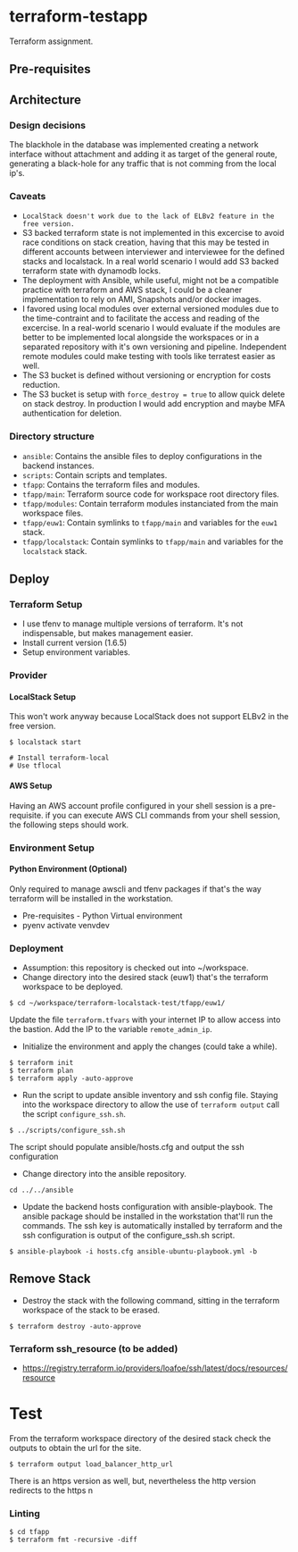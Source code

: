 # terraform-testapp

Terraform assignment.

## Pre-requisites

## Architecture

### Design decisions

The blackhole in the database was implemented creating a network interface without attachment and adding it as target of the general route, generating a black-hole for any traffic that is not comming from the local ip's.

### Caveats

* `LocalStack doesn't work due to the lack of ELBv2 feature in the free version.`
* S3 backed terraform state is not implemented in this excercise to avoid race conditions on stack creation, having that this may be tested in different accounts between interviewer and interviewee for the defined stacks and localstack.
In a real world scenario I would add S3 backed terraform state with dynamodb locks.
* The deployment with Ansible, while useful, might not be a compatible practice with terraform and AWS stack, I could be a cleaner implementation to rely on AMI, Snapshots and/or docker images.
* I favored using local modules over external versioned modules due to the time-contraint and to facilitate the access and reading of the excercise. In a real-world scenario I would evaluate if the modules are better to be implemented local alongside the workspaces or in a separated repository with it's own versioning and pipeline. Independent remote modules could make testing with tools like terratest easier as well.
* The S3 bucket is defined without versioning or encryption for costs reduction.
* The S3 bucket is setup with `force_destroy = true` to allow quick delete on stack destroy. In production I would add encryption and maybe MFA authentication for deletion.

### Directory structure

- `ansible`: Contains the ansible files to deploy configurations in the backend instances.
- `scripts`: Contain scripts and templates.
- `tfapp`: Contains the terraform files and modules.
- `tfapp/main`: Terraform source code for workspace root directory files.
- `tfapp/modules`: Contain terraform modules instanciated from the main workspace files.
- `tfapp/euw1`: Contain symlinks to `tfapp/main` and variables for the `euw1` stack.
- `tfapp/localstack`: Contain symlinks to `tfapp/main` and variables for the `localstack` stack.

## Deploy

### Terraform Setup

* I use tfenv to manage multiple versions of terraform. It's not indispensable, but makes management easier.
* Install current version (1.6.5)
* Setup environment variables.

### Provider

#### LocalStack Setup

This won't work anyway because LocalStack does not support ELBv2 in the free version.

```shell
$ localstack start
```
```shell
# Install terraform-local
# Use tflocal
```

#### AWS Setup

Having an AWS account profile configured in your shell session is a pre-requisite. if you can execute AWS CLI commands from your shell session, the following steps should work.

### Environment Setup

#### Python Environment  (Optional) 

Only required to manage awscli and tfenv packages if that's the way terraform will be installed in the workstation.
* Pre-requisites - Python Virtual environment
* pyenv activate venvdev

### Deployment

* Assumption: this repository is checked out into ~/workspace.
* Change directory into the desired stack (euw1) that's the terraform workspace to be deployed.
```shell
$ cd ~/workspace/terraform-localstack-test/tfapp/euw1/
```
Update the file `terraform.tfvars` with your internet IP to allow access into the bastion. Add the IP to the variable `remote_admin_ip`.

* Initialize the environment and apply the changes (could take a while).
```shell
$ terraform init
$ terraform plan
$ terraform apply -auto-approve
```
* Run the script to update ansible inventory and ssh config file. Staying into the workspace directory to allow the use of `terraform output` call the script `configure_ssh.sh`.
```shell
$ ../scripts/configure_ssh.sh
```
The script should populate ansible/hosts.cfg and output the ssh configuration

* Change directory into the ansible repository.
```shell
cd ../../ansible
```
* Update the backend hosts configuration with ansible-playbook. The ansible package should be installed in the workstation that'll run the commands. The ssh key is automatically installed by terraform and the ssh configuration is output of the configure_ssh.sh script.
```shell
$ ansible-playbook -i hosts.cfg ansible-ubuntu-playbook.yml -b
```

## Remove Stack

* Destroy the stack with the following command, sitting in the terraform workspace of the stack to be erased.
```shell
$ terraform destroy -auto-approve
```

### Terraform ssh_resource (to be added)
* https://registry.terraform.io/providers/loafoe/ssh/latest/docs/resources/resource

# Test

From the terraform workspace directory of the desired stack check the outputs to obtain the url for the site.
```shell
$ terraform output load_balancer_http_url
```
There is an https version as well, but, nevertheless the http version redirects to the https n

### Linting

```shell
$ cd tfapp
$ terraform fmt -recursive -diff
```